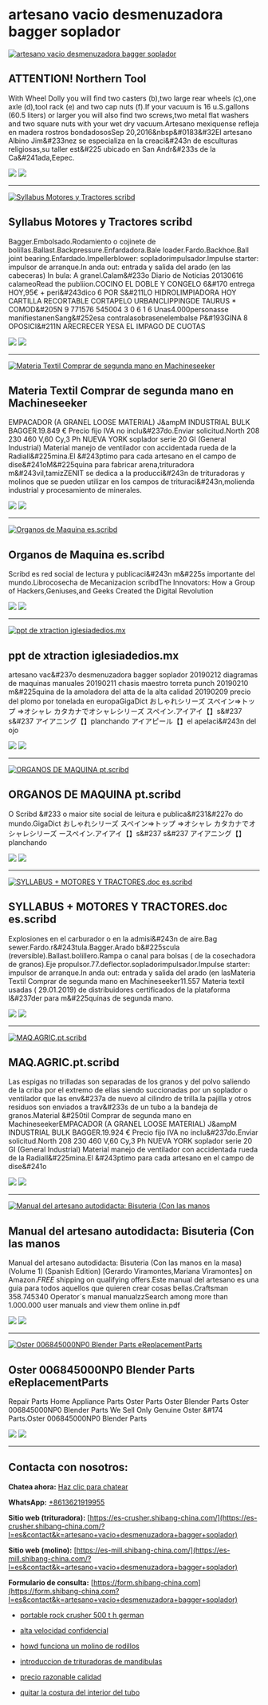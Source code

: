 # artesano vacio desmenuzadora bagger soplador

<a href="https://swt.shibang-china.com/?l=es&img&k=artesano+vacio+desmenuzadora+bagger+soplador" target="_blank">![artesano vacio desmenuzadora bagger soplador](http://static.shibang-china.com/all-800x300/1279.jpg)</a>

## ATTENTION! Northern Tool
With Wheel Dolly you will find two casters (b),two large rear wheels (c),one axle (d),tool rack (e) and two cap nuts (f).If your vacuum is 16 u.S.gallons (60.5 liters) or larger you will also find two screws,two metal flat washers and two square nuts with your wet dry vacuum.Artesano mexiquense refleja en madera rostros bondadososSep 20,2016&nbsp&#0183&#32El artesano Albino Jim&#233nez se especializa en la creaci&#243n de esculturas religiosas,su taller est&#225 ubicado en San Andr&#233s de la Ca&#241ada,Eepec.


<a href="https://whatsapp.shibangsoft.com/WhatsApp.php" target="_blank" title="WhatsApp">![](http://static.shibang-china.com/icon/whatsapp.png)</a> <a href="https://swt.shibang-china.com/?l=es&icon&k=artesano+vacio+desmenuzadora+bagger+soplador" target="_blank">![](http://static.shibang-china.com/icon/chat-es.png)</a>

---

<a href="https://swt.shibang-china.com/?l=es&img&k=artesano+vacio+desmenuzadora+bagger+soplador" target="_blank">![Syllabus Motores y Tractores scribd](http://static.shibang-china.com/all-800x300/544.jpg)</a>

## Syllabus Motores y Tractores scribd
Bagger.Embolsado.Rodamiento o cojinete de bolillas.Ballast.Backpressure.Enfardadora.Bale loader.Fardo.Backhoe.Ball joint bearing.Enfardado.Impellerblower: sopladorimpulsador.Impulse starter: impulsor de arranque.In anda out: entrada y salida del arado (en las cabeceras) In bula: A granel.Calam&#233o Diario de Noticias 20130616 calameoRead the publiion.COCINO EL DOBLE Y CONGELO 6&#170 entrega HOY,95€ + peri&#243dico 6 POR S&#211LO HIDROLIMPIADORA HOY CARTILLA RECORTABLE CORTAPELO URBANCLIPPINGDE TAURUS * COMOD&#205N 9 771576 545004 3 0 6 1 6 Unas4.000personasse manifiestanenSang&#252esa contralasobrasenelembalse P&#193GINA 8 OPOSICI&#211N ARECRECER YESA EL IMPAGO DE CUOTAS


<a href="https://whatsapp.shibangsoft.com/WhatsApp.php" target="_blank" title="WhatsApp">![](http://static.shibang-china.com/icon/whatsapp.png)</a> <a href="https://swt.shibang-china.com/?l=es&icon&k=artesano+vacio+desmenuzadora+bagger+soplador" target="_blank">![](http://static.shibang-china.com/icon/chat-es.png)</a>

---

<a href="https://swt.shibang-china.com/?l=es&img&k=artesano+vacio+desmenuzadora+bagger+soplador" target="_blank">![Materia Textil Comprar de segunda mano en Machineseeker](http://static.shibang-china.com/all-800x300/380.jpg)</a>

## Materia Textil Comprar de segunda mano en Machineseeker
EMPACADOR (A GRANEL LOOSE MATERIAL) J&ampM INDUSTRIAL BULK BAGGER.19.849 € Precio fijo IVA no inclu&#237do.Enviar solicitud.North 208 230 460 V,60 Cy,3 Ph NUEVA YORK soplador serie 20 GI (General Industrial) Material manejo de ventilador con accidentada rueda de la Radiall&#225mina.El &#243ptimo para cada artesano en el campo de dise&#241oM&#225quina para fabricar arena,trituradora m&#243vil,tamizZENIT se dedica a la producci&#243n de trituradoras y molinos que se pueden utilizar en los campos de trituraci&#243n,molienda industrial y procesamiento de minerales.


<a href="https://whatsapp.shibangsoft.com/WhatsApp.php" target="_blank" title="WhatsApp">![](http://static.shibang-china.com/icon/whatsapp.png)</a> <a href="https://swt.shibang-china.com/?l=es&icon&k=artesano+vacio+desmenuzadora+bagger+soplador" target="_blank">![](http://static.shibang-china.com/icon/chat-es.png)</a>

---

<a href="https://swt.shibang-china.com/?l=es&img&k=artesano+vacio+desmenuzadora+bagger+soplador" target="_blank">![Organos de Maquina es.scribd](http://static.shibang-china.com/all-800x300/1528.jpg)</a>

## Organos de Maquina es.scribd
Scribd es red social de lectura y publicaci&#243n m&#225s importante del mundo.Librocosecha de Mecanizacion scribdThe Innovators: How a Group of Hackers,Geniuses,and Geeks Created the Digital Revolution


<a href="https://whatsapp.shibangsoft.com/WhatsApp.php" target="_blank" title="WhatsApp">![](http://static.shibang-china.com/icon/whatsapp.png)</a> <a href="https://swt.shibang-china.com/?l=es&icon&k=artesano+vacio+desmenuzadora+bagger+soplador" target="_blank">![](http://static.shibang-china.com/icon/chat-es.png)</a>

---

<a href="https://swt.shibang-china.com/?l=es&img&k=artesano+vacio+desmenuzadora+bagger+soplador" target="_blank">![ppt de xtraction iglesiadedios.mx](http://static.shibang-china.com/all-800x300/629.jpg)</a>

## ppt de xtraction iglesiadedios.mx
artesano vac&#237o desmenuzadora bagger soplador 20190212 diagramas de maquinas manuales 20190211 chasis maestro torreta punch 20190210 m&#225quina de la amoladora del atta de la alta calidad 20190209 precio del plomo por tonelada en europaGigaDict おしゃれシリーズ スペイン⇒トップ ⇒オシャレ カタカナでオシャレシリーズ スペイン.アイアイ【】s&#237 s&#237 アイアニング【】planchando アイアピール【】el apelaci&#243n del ojo


<a href="https://whatsapp.shibangsoft.com/WhatsApp.php" target="_blank" title="WhatsApp">![](http://static.shibang-china.com/icon/whatsapp.png)</a> <a href="https://swt.shibang-china.com/?l=es&icon&k=artesano+vacio+desmenuzadora+bagger+soplador" target="_blank">![](http://static.shibang-china.com/icon/chat-es.png)</a>

---

<a href="https://swt.shibang-china.com/?l=es&img&k=artesano+vacio+desmenuzadora+bagger+soplador" target="_blank">![ORGANOS DE MAQUINA pt.scribd](http://static.shibang-china.com/all-800x300/149.jpg)</a>

## ORGANOS DE MAQUINA pt.scribd
O Scribd &#233 o maior site social de leitura e publica&#231&#227o do mundo.GigaDict おしゃれシリーズ スペイン⇒トップ ⇒オシャレ カタカナでオシャレシリーズ ースペイン.アイアイ【】s&#237 s&#237 アイアニング【】planchando


<a href="https://whatsapp.shibangsoft.com/WhatsApp.php" target="_blank" title="WhatsApp">![](http://static.shibang-china.com/icon/whatsapp.png)</a> <a href="https://swt.shibang-china.com/?l=es&icon&k=artesano+vacio+desmenuzadora+bagger+soplador" target="_blank">![](http://static.shibang-china.com/icon/chat-es.png)</a>

---

<a href="https://swt.shibang-china.com/?l=es&img&k=artesano+vacio+desmenuzadora+bagger+soplador" target="_blank">![SYLLABUS + MOTORES Y TRACTORES.doc es.scribd](http://static.shibang-china.com/all-800x300/644.jpg)</a>

## SYLLABUS + MOTORES Y TRACTORES.doc es.scribd
Explosiones en el carburador o en la admisi&#243n de aire.Bag sewer.Fardo.r&#243tula.Bagger.Arado b&#225scula (reversible).Ballast.bolillero.Rampa o canal para bolsas ( de la cosechadora de granos).Eje propulsor.77.deflector.sopladorimpulsador.Impulse starter: impulsor de arranque.In anda out: entrada y salida del arado (en lasMateria Textil Comprar de segunda mano en Machineseeker11.557 Materia textil usadas ( 29.01.2019) de distribuidores certificados de la plataforma l&#237der para m&#225quinas de segunda mano.


<a href="https://whatsapp.shibangsoft.com/WhatsApp.php" target="_blank" title="WhatsApp">![](http://static.shibang-china.com/icon/whatsapp.png)</a> <a href="https://swt.shibang-china.com/?l=es&icon&k=artesano+vacio+desmenuzadora+bagger+soplador" target="_blank">![](http://static.shibang-china.com/icon/chat-es.png)</a>

---

<a href="https://swt.shibang-china.com/?l=es&img&k=artesano+vacio+desmenuzadora+bagger+soplador" target="_blank">![MAQ.AGRIC.pt.scribd](http://static.shibang-china.com/all-800x300/1326.jpg)</a>

## MAQ.AGRIC.pt.scribd
Las espigas no trilladas son separadas de los granos y del polvo saliendo de la criba por el extremo de ellas siendo succionadas por un soplador o ventilador que las env&#237a de nuevo al cilindro de trilla.la pajilla y otros residuos son enviados a trav&#233s de un tubo a la bandeja de granos.Material &#250til Comprar de segunda mano en MachineseekerEMPACADOR (A GRANEL LOOSE MATERIAL) J&ampM INDUSTRIAL BULK BAGGER.19.924 € Precio fijo IVA no inclu&#237do.Enviar solicitud.North 208 230 460 V,60 Cy,3 Ph NUEVA YORK soplador serie 20 GI (General Industrial) Material manejo de ventilador con accidentada rueda de la Radiall&#225mina.El &#243ptimo para cada artesano en el campo de dise&#241o


<a href="https://whatsapp.shibangsoft.com/WhatsApp.php" target="_blank" title="WhatsApp">![](http://static.shibang-china.com/icon/whatsapp.png)</a> <a href="https://swt.shibang-china.com/?l=es&icon&k=artesano+vacio+desmenuzadora+bagger+soplador" target="_blank">![](http://static.shibang-china.com/icon/chat-es.png)</a>

---

<a href="https://swt.shibang-china.com/?l=es&img&k=artesano+vacio+desmenuzadora+bagger+soplador" target="_blank">![Manual del artesano autodidacta: Bisuteria (Con las manos](http://static.shibang-china.com/all-800x300/817.jpg)</a>

## Manual del artesano autodidacta: Bisuteria (Con las manos
Manual del artesano autodidacta: Bisuteria (Con las manos en la masa) (Volume 1) (Spanish Edition) [Gerardo Viramontes,Mariana Viramontes] on Amazon.*FREE* shipping on qualifying offers.Este manual del artesano es una guia para todos aquellos que quieren crear cosas bellas.Craftsman 358.745340 Operator`s manual manualzzSearch among more than 1.000.000 user manuals and view them online in.pdf


<a href="https://whatsapp.shibangsoft.com/WhatsApp.php" target="_blank" title="WhatsApp">![](http://static.shibang-china.com/icon/whatsapp.png)</a> <a href="https://swt.shibang-china.com/?l=es&icon&k=artesano+vacio+desmenuzadora+bagger+soplador" target="_blank">![](http://static.shibang-china.com/icon/chat-es.png)</a>

---

<a href="https://swt.shibang-china.com/?l=es&img&k=artesano+vacio+desmenuzadora+bagger+soplador" target="_blank">![Oster 006845000NP0 Blender Parts eReplacementParts](http://static.shibang-china.com/all-800x300/320.jpg)</a>

## Oster 006845000NP0 Blender Parts eReplacementParts
Repair Parts Home Appliance Parts Oster Parts Oster Blender Parts Oster 006845000NP0 Blender Parts We Sell Only Genuine Oster &#174 Parts.Oster 006845000NP0 Blender Parts

<a href="https://whatsapp.shibangsoft.com/WhatsApp.php" target="_blank" title="WhatsApp">![](http://static.shibang-china.com/icon/whatsapp.png)</a> <a href="https://swt.shibang-china.com/?l=es&icon&k=artesano+vacio+desmenuzadora+bagger+soplador" target="_blank">![](http://static.shibang-china.com/icon/chat-es.png)</a>

---
## Contacta con nosotros:

**Chatea ahora:** [Haz clic para chatear](https://swt.shibang-china.com?l=es&contact&k=artesano+vacio+desmenuzadora+bagger+soplador)

**WhatsApp:**  [+8613621919955](https://whatsapp.shibangsoft.com/WhatsApp.php)

**Sitio web (trituradora):** [https://es-crusher.shibang-china.com/](https://es-crusher.shibang-china.com/?l=es&contact&k=artesano+vacio+desmenuzadora+bagger+soplador)

**Sitio web (molino):** [https://es-mill.shibang-china.com/](https://es-mill.shibang-china.com/?l=es&contact&k=artesano+vacio+desmenuzadora+bagger+soplador)

**Formulario de consulta:** [https://form.shibang-china.com](https://form.shibang-china.com?l=es&contact&k=artesano+vacio+desmenuzadora+bagger+soplador)

* [portable rock crusher 500 t h german](../86/portable%20rock%20crusher%20500%20t%20h%20german.md)

* [alta velocidad confidencial](../81/alta%20velocidad%20confidencial.md)

* [howd funciona un molino de rodillos](../92/howd%20funciona%20un%20molino%20de%20rodillos.md)

* [introduccion de trituradoras de mandibulas](../90/introduccion%20de%20trituradoras%20de%20mandibulas.md)

* [precio razonable calidad](../91/precio%20razonable%20calidad.md)

* [quitar la costura del interior del tubo](../82/quitar%20la%20costura%20del%20interior%20del%20tubo.md)